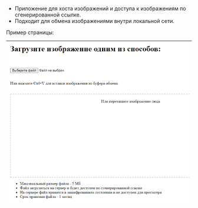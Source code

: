 - Приложение для хоста изображений и доступа к изображениям по сгенерированной ссылке. 
- Подходит для обмена изображениями внутри локальной сети.

Пример страницы:

|![Пример](screen.png)|
|-|